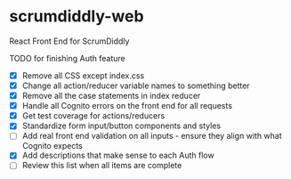 # scrumdiddly-web
React Front End for ScrumDiddly

TODO for finishing Auth feature
- [X] Remove all CSS except index.css
- [X] Change all action/reducer variable names to something better
- [X] Remove all the case statements in index reducer
- [X] Handle all Cognito errors on the front end for all requests
- [X] Get test coverage for actions/reducers
- [X] Standardize form input/button components and styles
- [ ] Add real front end validation on all inputs - ensure they align with what Cognito expects
- [X] Add descriptions that make sense to each Auth flow
- [ ] Review this list when all items are complete
